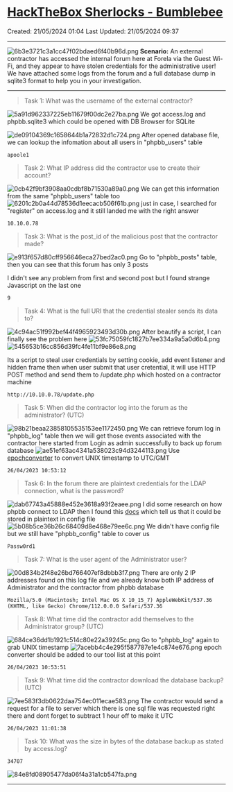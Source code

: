 # [HackTheBox Sherlocks - Bumblebee](https://app.hackthebox.com/sherlocks/Bumblebee)
Created: 21/05/2024 01:04
Last Updated: 21/05/2024 09:37
* * *
![6b3e3721c3a1cc47f02bdaed6f40b96d.png](/_resources/6b3e3721c3a1cc47f02bdaed6f40b96d.png)
**Scenario:**
An external contractor has accessed the internal forum here at Forela via the Guest Wi-Fi, and they appear to have stolen credentials for the administrative user! We have attached some logs from the forum and a full database dump in sqlite3 format to help you in your investigation.

* * *
>Task 1: What was the username of the external contractor?

![5a91d962337225eb11679f00dc2e27ba.png](/_resources/5a91d962337225eb11679f00dc2e27ba.png)
We got access.log and phpbb.sqlite3 which could be opened with DB Browser for SQLite

![de09104369c1658644b1a72832d1c724.png](/_resources/de09104369c1658644b1a72832d1c724.png)
After opened database file, we can lookup the infomation about all users in "phpbb_users" table
```
apoole1
```

>Task 2: What IP address did the contractor use to create their account?

![0cb42f9bf3908aa0cdbf8b71530a89a0.png](/_resources/0cb42f9bf3908aa0cdbf8b71530a89a0.png)
We can get this information from the same "phpbb_users" table too
![6201c2b0a44d78536d1eecacb506f61b.png](/_resources/6201c2b0a44d78536d1eecacb506f61b.png)
just in case, I searched for "register" on access.log and it still landed me with the right answer
```
10.10.0.78
```

>Task 3: What is the post_id of the malicious post that the contractor made?

![e913f657d80cff956646eca27bed2ac0.png](/_resources/e913f657d80cff956646eca27bed2ac0.png)
Go to "phpbb_posts" table, then you can see that this forum has only 3 posts

I didn't see any problem from first and second post but I found strange Javascript on the last one 
```
9
```

>Task 4: What is the full URI that the credential stealer sends its data to?

![4c94ac51f992bef44f4965923493d30b.png](/_resources/4c94ac51f992bef44f4965923493d30b.png)
After beautify a script, I can finally see the problem here
![53fc75059fc1827b7ee334a9a5a0d6b4.png](/_resources/53fc75059fc1827b7ee334a9a5a0d6b4.png)
![545653b16cc856d39fc4fe11bf9e86e8.png](/_resources/545653b16cc856d39fc4fe11bf9e86e8.png)

Its a script to steal user credentials by setting cookie, add event listener and hidden frame then when user submit that user cretential, it will use HTTP POST method and send them to /update.php which hosted on a contractor machine
```
http://10.10.0.78/update.php
```

>Task 5: When did the contractor log into the forum as the administrator? (UTC)

![98b21beaa23858105535153ee1172450.png](/_resources/98b21beaa23858105535153ee1172450.png)
We can retrieve forum log in "phpbb_log" table then we will get those events associated with the contractor here started from Login as admin successfully to back up forum database
![ae51ef63ac4341a538023c94d3244113.png](/_resources/ae51ef63ac4341a538023c94d3244113.png)
Use [epochconverter](https://www.epochconverter.com/) to convert UNIX timestamp to UTC/GMT
```
26/04/2023 10:53:12
```

>Task 6: In the forum there are plaintext credentials for the LDAP connection, what is the password?

![dab67743a45888e452e3618a93f2eaee.png](/_resources/dab67743a45888e452e3618a93f2eaee.png)
I did some research on how phpbb connect to LDAP then I found this [docs](https://www.phpbb.com/support/docs/en/3.1/ug/adminguide/general_client/) which tell us that it could be stored in plaintext in config file
![5b08b5ce36b26c68409d8e468e79ee6c.png](/_resources/5b08b5ce36b26c68409d8e468e79ee6c.png)
We didn't have config file but we still have "phpbb_config" table to cover us
```
Passw0rd1
```

>Task 7: What is the user agent of the Administrator user?

![00d834b2f48e26bd766407ef8dbbb3f7.png](/_resources/00d834b2f48e26bd766407ef8dbbb3f7.png)
There are only 2 IP addresses found on this log file and we already know both IP address of Administrator and the contractor from phpbb database
```
Mozilla/5.0 (Macintosh; Intel Mac OS X 10_15_7) AppleWebKit/537.36 (KHTML, like Gecko) Chrome/112.0.0.0 Safari/537.36
```

>Task 8: What time did the contractor add themselves to the Administrator group? (UTC)

![684ce36dd1b1921c514c80e22a39245c.png](/_resources/684ce36dd1b1921c514c80e22a39245c.png)
Go to "phpbb_log" again to grab UNIX timestamp
![7acebb4c4e295f587787e1e4c874e676.png](/_resources/7acebb4c4e295f587787e1e4c874e676.png)
epoch converter should be added to our tool list at this point
```
26/04/2023 10:53:51
```

>Task 9: What time did the contractor download the database backup? (UTC)

![7ee583f3db0622daa754ec011ecae583.png](/_resources/7ee583f3db0622daa754ec011ecae583.png)
The contractor would send a request for a file to server which there is one sql file was requested right there
 and dont forget to subtract 1 hour off to make it UTC
```
26/04/2023 11:01:38
```

>Task 10: What was the size in bytes of the database backup as stated by access.log?
```
34707
```

![84e8fd08905477da06f4a31a1cb547fa.png](/_resources/84e8fd08905477da06f4a31a1cb547fa.png)
* * *
